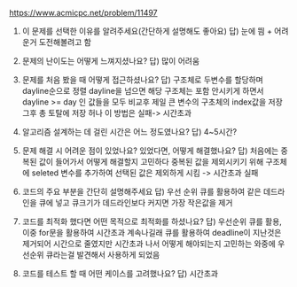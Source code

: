 https://www.acmicpc.net/problem/11497

1. 이 문제를 선택한 이유를 알려주세요(간단하게 설명해도 좋아요)
답) 눈에 띔 + 어려운거 도전해볼려고 함

2. 문제의 난이도는 어떻게 느껴지셨나요?
답) 많이 어려움

3. 문제를 처음 봤을 때 어떻게 접근하셨나요?
답) 구조체로 두변수를 할당하며 dayline순으로 정렬 dayline을 넘으면 해당 구조체는 포함 안시키게 하면서 dayline >= day 인 값들을 모두 비교후 제일 큰 변수의 구초체의 index값을 저장
그후 총 토탈에 저장 허나 이 방법은 실패-> 시간초과

4. 알고리즘 설계하는 데 걸린 시간은 어느 정도였나요?
답) 4~5시간?

5. 문제 해결 시 어려운 점이 있었나요? 있었다면, 어떻게 해결했나요?
답) 처음에는 중복된 값이 들어가서 어떻게 해결할지 고민하다 중복된 값을 제외시키기 위해 구조체에 seleted 변수를 추가하여 선택된 값은 제외하게 시킴 -> 시간초과 실패

6. 코드의 주요 부분을 간단히 설명해주세요
답) 우선 순위 큐를 활용하여 같은 데드라인을 큐에 넣고 큐크기가 데드라인보다 커지면 가장 작은값을 제거

7. 코드를 최적화 했다면 어떤 목적으로 최적화를 하셨나요?
답) 우선순위 큐를 활용, 이중 for문을 활용하여 시간초과 계속나길래 큐를 활용하여 deadline이 지난것은 제거되어 시간으로 줄였지만 시간초과 나서 어떻게 해야되는지 고민하는 와중에 우선순위 큐라는걸 발견해서 사용하게 되었음

8. 코드를 테스트 할 때 어떤 케이스를 고려했나요?
답) 시간초과